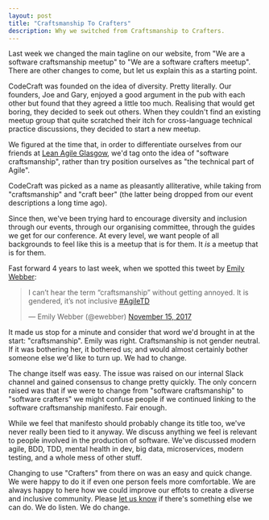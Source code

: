 ```yaml
---
layout: post
title: "Craftsmanship To Crafters"
description: Why we switched from Craftsmanship to Crafters.
---
```


Last week we changed the main tagline on our website, from "We are a software craftsmanship meetup" to "We are a software crafters meetup". There are other changes to come, but let us explain this as a starting point.

CodeCraft was founded on the idea of diversity. Pretty literally. Our founders, Joe and Gary, enjoyed a good argument in the pub with each other but found that they agreed a little too much. Realising that would get boring, they decided to seek out others. When they couldn't find an existing meetup group that quite scratched their itch for cross-language technical practice discussions, they decided to start a new meetup.

We figured at the time that, in order to differentiate ourselves from our friends at [Lean Agile Glasgow](https://www.meetup.com/Lean-Agile-Glasgow), we'd tag onto the idea of "software craftsmanship", rather than try position ourselves as "the technical part of Agile".

CodeCraft was picked as a name as pleasantly alliterative, while taking from "craftsmanship" and "craft beer" (the latter being dropped from our event descriptions a long time ago).

Since then, we've been trying hard to encourage diversity and inclusion through our events, through our organising committee, through the guides we get for our conference. At every level, we want people of all backgrounds to feel like this is a meetup that is for them. It _is_ a meetup that is for them.

Fast forward 4 years to last week, when we spotted this tweet by [Emily Webber](http://ewebber.co.uk/):

<blockquote class="twitter-tweet" data-lang="en"><p lang="en" dir="ltr">I can’t hear the term “craftsmanship” without getting annoyed. It is gendered, it’s not inclusive <a href="https://twitter.com/hashtag/AgileTD?src=hash&amp;ref_src=twsrc%5Etfw">#AgileTD</a></p>&mdash; Emily Webber (@ewebber) <a href="https://twitter.com/ewebber/status/930830435185197057?ref_src=twsrc%5Etfw">November 15, 2017</a></blockquote>
<script async src="https://platform.twitter.com/widgets.js" charset="utf-8"></script>

It made us stop for a minute and consider that word we'd brought in at the start: "craftsmanship". Emily was right. Craftsmanship is not gender neutral. If it was bothering her, it bothered us; and would almost certainly bother someone else we'd like to turn up. We had to change.

The change itself was easy. The issue was raised on our internal Slack channel and gained consensus to change pretty quickly. The only concern raised was that if we were to change from "software craftsmanship" to "software crafters" we might confuse people if we continued linking to the software craftsmanship manifesto. Fair enough.

While we feel that manifesto should probably change its title too, we've never really been tied to it anyway. We discuss anything we feel is relevant to people involved in the production of software. We've discussed modern agile, BDD, TDD, mental health in dev, big data, microservices, modern testing, and a whole mess of other stuff.

Changing to use "Crafters" from there on was an easy and quick change. We were happy to do it if even one person feels more comfortable. We are always happy to here how we could improve our effots to create a diverse and inclusive community. Please [let us know](mailto:contact@codecraftuk.org) if there's something else we can do. We do listen. We do change.
